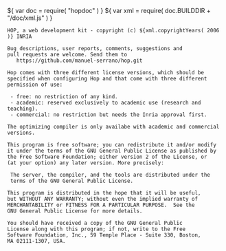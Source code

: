 ${ var doc = require( "hopdoc" ) }
${ var xml = require( doc.BUILDDIR + "/doc/xml.js" ) }

    HOP, a web development kit - copyright (c) ${xml.copyrightYears( 2006 )} INRIA
                                                                     
    Bug descriptions, user reports, comments, suggestions and
    pull requests are welcome. Send them to
       https://github.com/manuel-serrano/hop.git

    Hop comes with three different license versions, which should be
    specified when configuring Hop and that come with three different
    permission of use:
    
     - free: no restriction of any kind.
     - academic: reserved exclusively to academic use (research and teaching).
     - commercial: no restriction but needs the Inria approval first.
     
    The optimizing compiler is only availabe with academic and commercial
    versions.
    
    This program is free software; you can redistribute it and/or modify
    it under the terms of the GNU General Public License as published by 
    the Free Software Foundation; either version 2 of the License, or 
    (at your option) any later version. More precisely:
    
     The server, the compiler, and the tools are distributed under the 
     terms of the GNU General Public License.
    
    This program is distributed in the hope that it will be useful,   
    but WITHOUT ANY WARRANTY; without even the implied warranty of    
    MERCHANTABILITY or FITNESS FOR A PARTICULAR PURPOSE.  See the     
    GNU General Public License for more details.                      
                                                                      
    You should have received a copy of the GNU General Public         
    License along with this program; if not, write to the Free        
    Software Foundation, Inc., 59 Temple Place - Suite 330, Boston,   
    MA 02111-1307, USA.                                               
